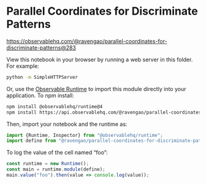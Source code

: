 # Parallel Coordinates for Discriminate Patterns

https://observablehq.com/@ravengao/parallel-coordinates-for-discriminate-patterns@283

View this notebook in your browser by running a web server in this folder. For
example:

~~~sh
python -m SimpleHTTPServer
~~~

Or, use the [Observable Runtime](https://github.com/observablehq/runtime) to
import this module directly into your application. To npm install:

~~~sh
npm install @observablehq/runtime@4
npm install https://api.observablehq.com/@ravengao/parallel-coordinates-for-discriminate-patterns.tgz?v=3
~~~

Then, import your notebook and the runtime as:

~~~js
import {Runtime, Inspector} from "@observablehq/runtime";
import define from "@ravengao/parallel-coordinates-for-discriminate-patterns";
~~~

To log the value of the cell named “foo”:

~~~js
const runtime = new Runtime();
const main = runtime.module(define);
main.value("foo").then(value => console.log(value));
~~~
